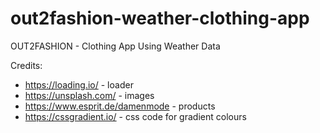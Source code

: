 # out2fashion-weather-clothing-app
OUT2FASHION - Clothing App Using Weather Data

Credits:
- https://loading.io/ - loader
- https://unsplash.com/ - images
- https://www.esprit.de/damenmode - products
- https://cssgradient.io/ - css code for gradient colours